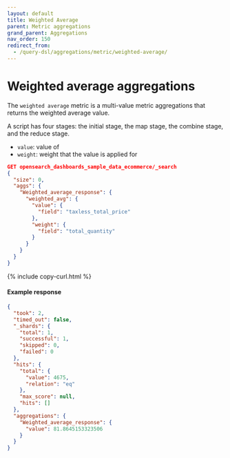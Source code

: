 ```yaml
---
layout: default
title: Weighted Average
parent: Metric aggregations
grand_parent: Aggregations
nav_order: 150
redirect_from:
  - /query-dsl/aggregations/metric/weighted-average/
---
```


# Weighted average aggregations

The `weighted average` metric is a multi-value metric aggregations that returns the weighted average value.


A script has four stages: the initial stage, the map stage, the combine stage, and the reduce stage.

* `value`: value of 
* `weight`: weight that the value is applied for


```json
GET opensearch_dashboards_sample_data_ecommerce/_search
{
  "size": 0,
  "aggs": {
    "Weighted_average_response": {
      "weighted_avg": {
        "value": {
          "field": "taxless_total_price"
        },
        "weight": {
          "field": "total_quantity"
        }
      }
    }
  }
}
```
{% include copy-curl.html %}

#### Example response

```json
{
  "took": 2,
  "timed_out": false,
  "_shards": {
    "total": 1,
    "successful": 1,
    "skipped": 0,
    "failed": 0
  },
  "hits": {
    "total": {
      "value": 4675,
      "relation": "eq"
    },
    "max_score": null,
    "hits": []
  },
  "aggregations": {
    "Weighted_average_response": {
      "value": 81.8645153323506
    }
  }
}
```
